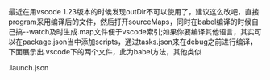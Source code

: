 最近在用vscode 1.23版本的时候发现outDir不可以使用了，建议这么改吧，直接program采用编译后的文件，然后打开sourceMaps，同时在babel编译的时候自己搞--watch及时生成.map文件便于vscode索引;如果你要编译其他语言，其实可以在package.json当中添加scripts，通过tasks.json来在debug之前进行编译，下面展示出.vscode下的两个文件，此为babel方法，其他类似

.launch.json

```javascript

```